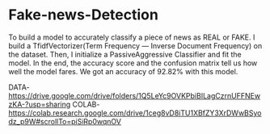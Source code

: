# Fake-news-Detection
To build a model to accurately classify a piece of news as REAL or FAKE.
I build a TfidfVectorizer(Term Frequency — Inverse Document Frequency) on the dataset. Then, I initialize a PassiveAggressive Classifier and fit the model. In the end, the accuracy score and the confusion matrix tell us how well the model fares. We got an accuracy of 92.82% with this model.

DATA-https://drive.google.com/drive/folders/1Q5LeYc9OVKPbiBILagCzrnUFFNEwzKA-?usp=sharing
COLAB-https://colab.research.google.com/drive/1ceg8vD8iTU1XBfZY3XrDWwBSyodz_p9W#scrollTo=piSiRp0wqnOV
